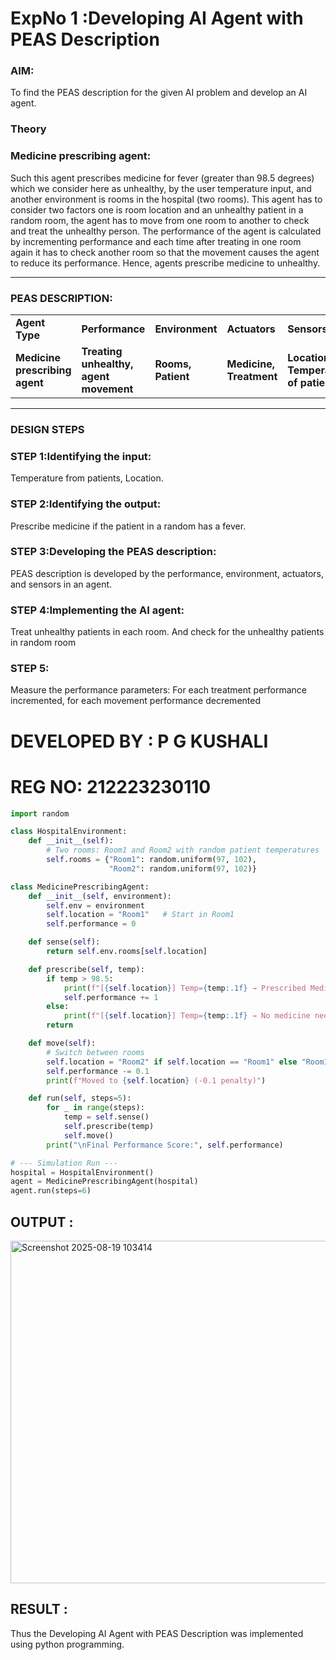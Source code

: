 <h1>ExpNo 1 :Developing AI Agent with PEAS Description</h1>
<h3>AIM:</h3>
<p>To find the PEAS description for the given AI problem and develop an AI agent.</p>
<h3>Theory</h3>
<h3>Medicine prescribing agent:</h3>
<p>Such this agent prescribes medicine for fever (greater than 98.5 degrees) which we consider here as unhealthy, by the user temperature input, and another environment is rooms in the hospital (two rooms). This agent has to consider two factors one is room location and an unhealthy patient in a random room, the agent has to move from one room to another to check and treat the unhealthy person. The performance of the agent is calculated by incrementing performance and each time after treating in one room again it has to check another room so that the movement causes the agent to reduce its performance. Hence, agents prescribe medicine to unhealthy.</p>
<hr>
<h3>PEAS DESCRIPTION:</h3>
<table>
  <tr>
    <td><strong>Agent Type</strong></td>
    <td><strong>Performance</strong></td>
     <td><strong>Environment</strong></td>
    <td><strong>Actuators</strong></td>
    <td><strong>Sensors</strong></td>
  </tr>
    <tr>
    <td><strong>Medicine prescribing agent</strong></td>
    <td><strong>Treating unhealthy, agent movement</strong></td>
     <td><strong>Rooms, Patient</strong></td>
    <td><strong>Medicine, Treatment</strong></td>
    <td><strong>Location, Temperature of patient</strong></td>
  </tr>
</table>
<hr>
<H3>DESIGN STEPS</H3>
<h3>STEP 1:Identifying the input:</h3>
<p>Temperature from patients, Location.</p>
<h3>STEP 2:Identifying the output:</h3>
<p>Prescribe medicine if the patient in a random has a fever.</p>
<h3>STEP 3:Developing the PEAS description:</h3>
<p>PEAS description is developed by the performance, environment, actuators, and sensors in an agent.</p>
<h3>STEP 4:Implementing the AI agent:</h3>
<p>Treat unhealthy patients in each room. And check for the unhealthy patients in random room</p>
<h3>STEP 5:</h3>
<p>Measure the performance parameters: For each treatment performance incremented, for each movement performance decremented</p>


# DEVELOPED BY : P G KUSHALI
# REG NO: 212223230110
```python
import random

class HospitalEnvironment:
    def __init__(self):
        # Two rooms: Room1 and Room2 with random patient temperatures
        self.rooms = {"Room1": random.uniform(97, 102),
                      "Room2": random.uniform(97, 102)}

class MedicinePrescribingAgent:
    def __init__(self, environment):
        self.env = environment
        self.location = "Room1"   # Start in Room1
        self.performance = 0

    def sense(self):
        return self.env.rooms[self.location]

    def prescribe(self, temp):
        if temp > 98.5:
            print(f"[{self.location}] Temp={temp:.1f} → Prescribed Medicine ✅")
            self.performance += 1
        else:
            print(f"[{self.location}] Temp={temp:.1f} → No medicine needed")
        return

    def move(self):
        # Switch between rooms
        self.location = "Room2" if self.location == "Room1" else "Room1"
        self.performance -= 0.1
        print(f"Moved to {self.location} (-0.1 penalty)")

    def run(self, steps=5):
        for _ in range(steps):
            temp = self.sense()
            self.prescribe(temp)
            self.move()
        print("\nFinal Performance Score:", self.performance)

# --- Simulation Run ---
hospital = HospitalEnvironment()
agent = MedicinePrescribingAgent(hospital)
agent.run(steps=6)


```
## OUTPUT :
<img width="584" height="548" alt="Screenshot 2025-08-19 103414" src="https://github.com/user-attachments/assets/a76dc88f-329f-4bd7-86cf-5ed2e061197c" />


## RESULT :
Thus the Developing AI Agent with PEAS Description was implemented using python programming.


